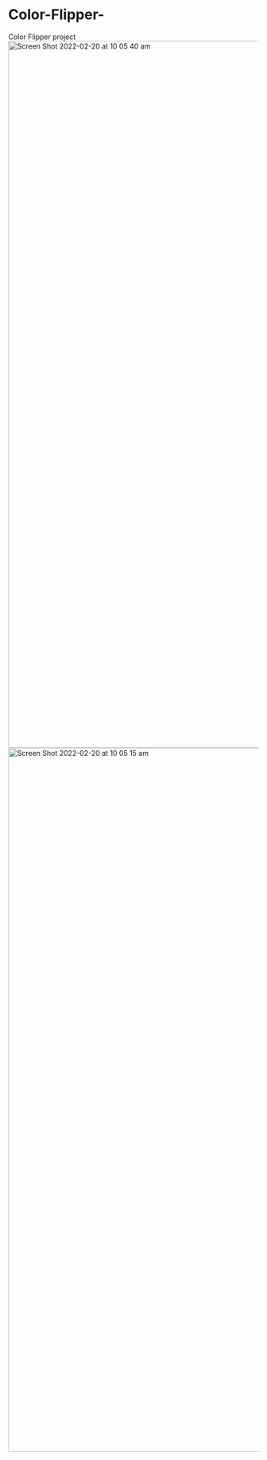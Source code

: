 # Color-Flipper-
Color Flipper project 
<img width="1420" alt="Screen Shot 2022-02-20 at 10 05 40 am" src="https://user-images.githubusercontent.com/93946441/154822092-0d5b50ea-3e19-444d-a69a-6233f6989402.png">
<img width="1414" alt="Screen Shot 2022-02-20 at 10 05 15 am" src="https://user-images.githubusercontent.com/93946441/154822093-0acf6637-f692-427a-9026-ab9b27b617ca.png">
